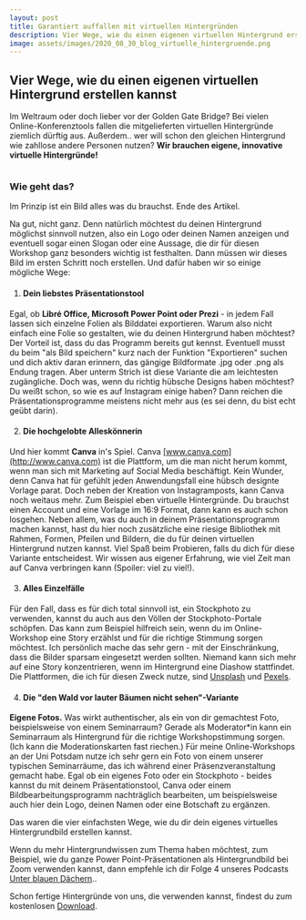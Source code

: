 ```yaml
---
layout: post
title: Garantiert auffallen mit virtuellen Hintergründen
description: Vier Wege, wie du einen eigenen virtuellen Hintergrund erstellen kannst
image: assets/images/2020_08_30_blog_virtuelle_hintergruende.png
---
```


<h2>Vier Wege, wie du einen eigenen virtuellen Hintergrund erstellen kannst</h2>

Im Weltraum oder doch lieber vor der Golden Gate Bridge? Bei vielen Online-Konferenztools fallen die mitgelieferten virtuellen Hintergründe ziemlich dürftig aus. Außerdem.. wer will schon den gleichen Hintergrund wie zahllose andere Personen nutzen? 
<b>Wir brauchen eigene, innovative virtuelle Hintergründe!</b>

<span class="image fit"><img src="{% link assets/images/2020_08_30_blog_virtuelle_hintergruende.png %}" alt="" /></span>

<h3>Wie geht das?</h3>

Im Prinzip ist ein Bild alles was du brauchst. Ende des Artikel. 

Na gut, nicht ganz. Denn natürlich möchtest du deinen Hintergrund möglichst sinnvoll nutzen, also ein Logo oder deinen Namen anzeigen und eventuell sogar einen Slogan oder eine Aussage, die dir für diesen Workshop ganz besonders wichtig ist festhalten. Dann müssen wir dieses Bild im ersten Schritt noch erstellen. Und dafür haben wir so einige mögliche Wege:

1. <h4>Dein liebstes Präsentationstool</h4>
Egal, ob <b>Libré Office, Microsoft Power Point oder Prezi</b> - in jedem Fall lassen sich einzelne Folien als Bilddatei exportieren. Warum also nicht einfach eine Folie so gestalten, wie du deinen Hintergrund haben möchtest? Der Vorteil ist, dass du das Programm bereits gut kennst. Eventuell musst du beim "als Bild speichern" kurz nach der Funktion "Exportieren" suchen und dich aktiv daran erinnern, das gängige Bildformate .jpg oder .png als Endung tragen. Aber unterm Strich ist diese Variante die am leichtesten zugängliche.
Doch was, wenn du richtig hübsche Designs haben möchtest? Du weißt schon, so wie es auf Instagram einige haben? Dann reichen die Präsentationsprogramme meistens nicht mehr aus (es sei denn, du bist echt geübt darin).

2. <h4>Die hochgelobte Alleskönnerin</h4>
Und hier kommt <b>Canva</b> in's Spiel. Canva [www.canva.com](http://www.canva.com) ist die Plattform, um die man nicht herum kommt, wenn man sich mit Marketing auf Social Media beschäftigt. Kein Wunder, denn Canva hat für gefühlt jeden Anwendungsfall eine hübsch designte Vorlage parat. Doch neben der Kreation von Instagramposts, kann Canva noch weitaus mehr. Zum Beispiel eben virtuelle Hintergründe. Du brauchst einen Account und eine Vorlage im 16:9 Format, dann kann es auch schon losgehen. Neben allem, was du auch in deinem Präsentationsprogramm machen kannst, hast du hier noch zusätzliche eine riesige Bibliothek mit Rahmen, Formen, Pfeilen und Bildern, die du für deinen virtuellen Hintergrund nutzen kannst. Viel Spaß beim Probieren, falls du dich für diese Variante entscheidest. Wir wissen aus eigener Erfahrung, wie viel Zeit man auf Canva verbringen kann (Spoiler: viel zu viel!).

3. <h4>Alles Einzelfälle</h4>
Für den Fall, dass es für dich total sinnvoll ist, ein Stockphoto zu verwenden, kannst du auch aus den Völlen der Stockphoto-Portale schöpfen. Das kann zum Beispiel hilfreich sein, wenn du im Online-Workshop eine Story erzählst und für die richtige Stimmung sorgen möchtest. Ich persönlich mache das sehr gern - mit der Einschränkung, dass die Bilder sparsam eingesetzt werden sollten. Niemand kann sich mehr auf eine Story konzentrieren, wenn im Hintergrund eine Diashow stattfindet. Die Plattformen, die ich für diesen Zweck nutze, sind <a href="www.unsplash.com">Unsplash</a> und <a href="www.pexels.com">Pexels</a>. 

4. <h4>Die "den Wald vor lauter Bäumen nicht sehen"-Variante</h4>
<b>Eigene Fotos.</b> Was wirkt authentischer, als ein von dir gemachtest Foto, beispielsweise von einem Seminarraum? Gerade als Moderator*in kann ein Seminarraum als Hintergrund für die richtige Workshopstimmung sorgen. (Ich kann die Moderationskarten fast riechen.) Für meine Online-Workshops an der Uni Potsdam nutze ich sehr gern ein Foto von einem unserer typischen Seminarräume, das ich während einer Präsenzveranstaltung gemacht habe. Egal ob ein eigenes Foto oder ein Stockphoto - beides kannst du mit deinem Präsentationstool, Canva oder einem Bildbearbeitungsprogramm nachträglich bearbeiten, um beispielsweise auch hier dein Logo, deinen Namen oder eine Botschaft zu ergänzen. 

Das waren die vier einfachsten Wege, wie du dir dein eigenes virtuelles Hintergrundbild erstellen kannst. 

Wenn du mehr Hintergrundwissen zum Thema haben möchtest, zum Beispiel, wie du ganze Power Point-Präsentationen als Hintergrundbild bei Zoom verwenden kannst, dann empfehle ich dir Folge 4 unseres Podcasts <a href="http://blauedaecher.com/podcast.html">Unter blauen Dächern</a>..

Schon fertige Hintergründe von uns, die verwenden kannst, findest du zum kostenlosen <a href="http://blauedaecher.com/virtuelle_hintergruende.html">Download</a>.

<div class="6u 12u$(small)">
		<div class="box alt">
			<div class="row 50% uniform">
				<div class="4u"><span class="image fit"><img src="{% link assets/images/virtueller_hintergrund01.png %}" alt="" /></span></div>
				<div class="4u$"><span class="image fit"><img src="{% link assets/images/virtueller_hintergrund02.png %}" alt="" /></span></div>
				<!-- Break -->
				<div class="4u"><span class="image fit"><img src="{% link assets/images/virtueller_hintergrund03.png %}" alt="" /></span></div>
				<div class="4u$"><span class="image fit"><img src="{% link assets/images/virtueller_hintergrund04.png %}" alt="" /></span></div>
			</div>
		</div>
	</div>